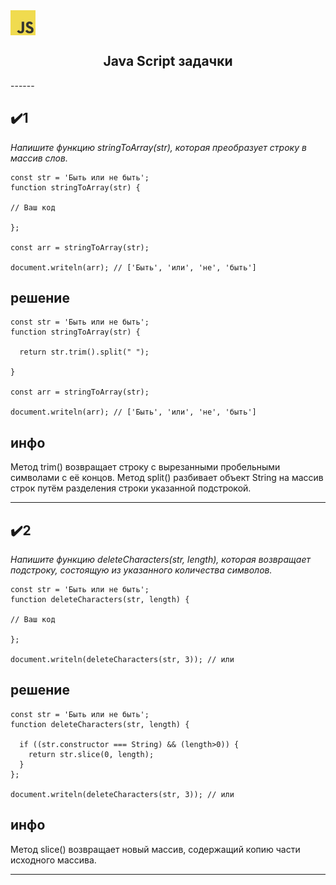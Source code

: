 <img align="center" src="./image/JavaScript-logo.png" height="40" width="40"/>
<h2 align="center">Java Script задачки</h2>
------ 

## ✔️1
_Напишите функцию stringToArray(str), которая преобразует строку в массив слов._
```
const str = 'Быть или не быть';
function stringToArray(str) {

// Ваш код

};

const arr = stringToArray(str);

document.writeln(arr); // ['Быть', 'или', 'не', 'быть']
```

## решение

``` 
const str = 'Быть или не быть';
function stringToArray(str) {

  return str.trim().split(" ");

}

const arr = stringToArray(str);

document.writeln(arr); // ['Быть', 'или', 'не', 'быть']

```

## инфо
Метод trim() возвращает строку с вырезанными пробельными символами с её концов.
Метод split() разбивает объект String на массив строк путём разделения строки указанной подстрокой.

------ 

## ✔️2
_Напишите функцию deleteСharacters(str, length), которая возвращает подстроку, состоящую из указанного количества символов._
```
const str = 'Быть или не быть';
function deleteСharacters(str, length) {

// Ваш код

};

document.writeln(deleteСharacters(str, 3)); // или
```

## решение

``` 
const str = 'Быть или не быть';
function deleteСharacters(str, length) {
  
  if ((str.constructor === String) && (length>0)) {
    return str.slice(0, length);
  }
};

document.writeln(deleteСharacters(str, 3)); // или
```

## инфо
Метод slice() возвращает новый массив, содержащий копию части исходного массива.

------ 
